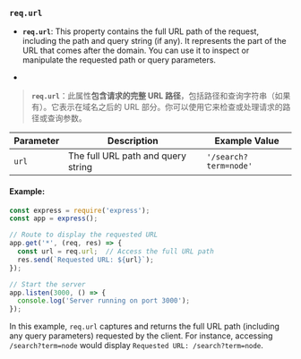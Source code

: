 ### `req.url`

- **`req.url`**: This property contains the full URL path of the request, including the path and query string (if any). It represents the part of the URL that comes after the domain. You can use it to inspect or manipulate the requested path or query parameters.

- <audio src="..\..\mp3\__`req.url`___ .mp3"></audio>

> **`req.url`**：此属性**包含请求的完整 URL 路径**，包括路径和查询字符串（如果有）。它表示在域名之后的 URL 部分。你可以使用它来检查或处理请求的路径或查询参数。
>
> <audio src="..\..\mp3\`req.url`：此属性包含.mp3"></audio>

| Parameter | Description                        | Example Value         |
| --------- | ---------------------------------- | --------------------- |
| `url`     | The full URL path and query string | `'/search?term=node'` |

#### Example:

<audio src="..\..\mp3\在这段代码中，`req.url.mp3"></audio>

```js
const express = require('express');
const app = express();

// Route to display the requested URL
app.get('*', (req, res) => {
  const url = req.url;  // Access the full URL path
  res.send(`Requested URL: ${url}`);
});

// Start the server
app.listen(3000, () => {
  console.log('Server running on port 3000');
});
```

In this example, `req.url` captures and returns the full URL path (including any query parameters) requested by the client. For instance, accessing `/search?term=node` would display `Requested URL: /search?term=node`.